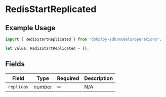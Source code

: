 # RedisStartReplicated

## Example Usage

```typescript
import { RedisStartReplicated } from "dokploy-sdk/models/operations";

let value: RedisStartReplicated = {};
```

## Fields

| Field              | Type               | Required           | Description        |
| ------------------ | ------------------ | ------------------ | ------------------ |
| `replicas`         | *number*           | :heavy_minus_sign: | N/A                |